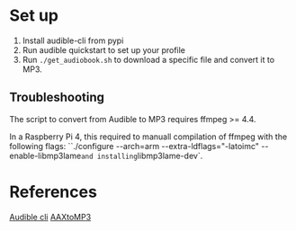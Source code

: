 # Set up

1. Install audible-cli from pypi
2. Run audible quickstart to set up your profile
3. Run `./get_audiobook.sh` to download a specific file and convert it to MP3.

## Troubleshooting

The script to convert from Audible to MP3 requires ffmpeg >= 4.4. 

In a Raspberry Pi 4, this required to manuall compilation of ffmpeg with the following flags: ``./configure --arch=arm --extra-ldflags="-latoimc" --enable-libmp3lame` and installing `libmp3lame-dev`.

# References

[Audible cli](https://github.com/mkb79/audible-cli)
[AAXtoMP3](https://github.com/KrumpetPirate/AAXtoMP3)
